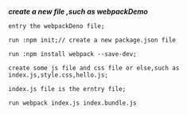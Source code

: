 ***create a new file ,such as webpackDemo***

    entry the webpackDeno file;
    
    run :npm init;// create a new package.json file
    
    run :npm install webpack --save-dev;
    
    create some js file and css file or else,such as index.js,style.css,hello.js;
    
    index.js file is the erntry file;
    
    run webpack index.js index.bundle.js
